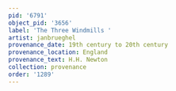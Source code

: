 ```yaml
---
pid: '6791'
object_pid: '3656'
label: 'The Three Windmills '
artist: janbrueghel
provenance_date: 19th century to 20th century
provenance_location: England
provenance_text: H.H. Newton
collection: provenance
order: '1289'
---
```

